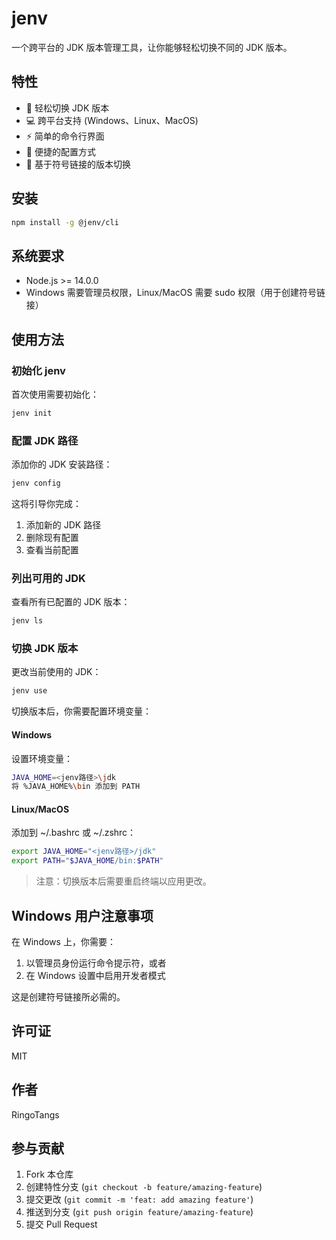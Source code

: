 # jenv

一个跨平台的 JDK 版本管理工具，让你能够轻松切换不同的 JDK 版本。

## 特性

- 🚀 轻松切换 JDK 版本
- 💻 跨平台支持 (Windows、Linux、MacOS)
- ⚡️ 简单的命令行界面
- 🔧 便捷的配置方式
- 🎯 基于符号链接的版本切换

## 安装

```bash
npm install -g @jenv/cli
```

## 系统要求

- Node.js >= 14.0.0
- Windows 需要管理员权限，Linux/MacOS 需要 sudo 权限（用于创建符号链接）

## 使用方法

### 初始化 jenv

首次使用需要初始化：

```bash
jenv init
```

### 配置 JDK 路径

添加你的 JDK 安装路径：

```bash
jenv config
```

这将引导你完成：
1. 添加新的 JDK 路径
2. 删除现有配置
3. 查看当前配置

### 列出可用的 JDK

查看所有已配置的 JDK 版本：

```bash
jenv ls
```

### 切换 JDK 版本

更改当前使用的 JDK：

```bash
jenv use
```

切换版本后，你需要配置环境变量：

#### Windows
设置环境变量：
```bash
JAVA_HOME=<jenv路径>\jdk
将 %JAVA_HOME%\bin 添加到 PATH
```

#### Linux/MacOS
添加到 ~/.bashrc 或 ~/.zshrc：
```bash
export JAVA_HOME="<jenv路径>/jdk"
export PATH="$JAVA_HOME/bin:$PATH"
```

> 注意：切换版本后需要重启终端以应用更改。

## Windows 用户注意事项

在 Windows 上，你需要：
1. 以管理员身份运行命令提示符，或者
2. 在 Windows 设置中启用开发者模式

这是创建符号链接所必需的。

## 许可证

MIT

## 作者

RingoTangs

## 参与贡献

1. Fork 本仓库
2. 创建特性分支 (`git checkout -b feature/amazing-feature`)
3. 提交更改 (`git commit -m 'feat: add amazing feature'`)
4. 推送到分支 (`git push origin feature/amazing-feature`)
5. 提交 Pull Request
